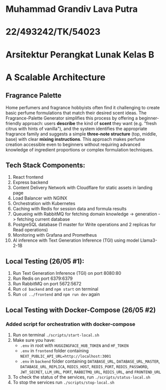 # Muhammad Grandiv Lava Putra

# 22/493242/TK/54023

# Arsitektur Perangkat Lunak Kelas B

# A Scalable Architecture

## Fragrance Palette

Home perfumers and fragrance hobbyists often find it challenging to create basic perfume formulations that match their desired scent ideas. The Fragrance-Palette Generator simplifies this process by offering a beginner-friendly approach: users **describe** the kind of **scent** they want (e.g. "fresh citrus with hints of vanilla"), and the system identifies the appropriate fragrance family and suggests a simple **three-note structure** (top, middle, base) with clear **mixing instructions**. This approach makes perfume creation accessible even to beginners without requiring advanced knowledge of ingredient proportions or complex formulation techniques.

## Tech Stack Components:

1. React frontend
2. Express backend
3. Content Delivery Network with Cloudflare for static assets in landing page
4. Load Balancer with NGINX
5. Orchestration with Kubernetes
6. Caching with Redis for session data and formula results
7. Queueing with RabbitMQ for fetching domain knowledge -> generation -> fetching current database
8. PostgreSQL database (1 master for Write operations and 2 replicas for Read operations)
9. Monitoring with Grafana and Prometheus
10. AI inference with Text Generation Inference (TGI) using model Llama3-2-1B

## Local Testing (26/05 #1):

1. Run Text Generation Inference (TGI) on port 8080:80
2. Run Redis on port 6379:6379
3. Run RabbitMQ on port 5672:5672
4. Run `cd backend` and `npm start` on terminal
5. Run `cd ../frontend` and `npm run dev` again

## Local Testing with Docker-Compose (26/05 #2)

### Added script for orchestration with docker-compose

1. Run on terminal `./scripts/start-local.sh`
2. Make sure you have:
   - `.env` in root with `HUGGINGFACE_HUB_TOKEN` and `HF_TOKEN`
   - `.env` in `frontend` folder containing `NEXT_PUBLIC_API_URL=http://localhost:3001`
   - `.env` in `backend` folder containing `DATABASE_URL`, `DATABASE_URL_MASTER`, `DATABASE_URL_REPLICA`, `REDIS_HOST`, `REDIS_PORT`, `REDIS_PASSWORD`, `JWT_SECRET`, `LLM_URL`, `PORT`, `RABBITMQ_URL`, `REDIS_URL`, and `FRONTEND_URL`
3. To check the status of the services, run `./scripts/status-local.sh`
4. To stop the services run `./scripts/stop-local.sh`
